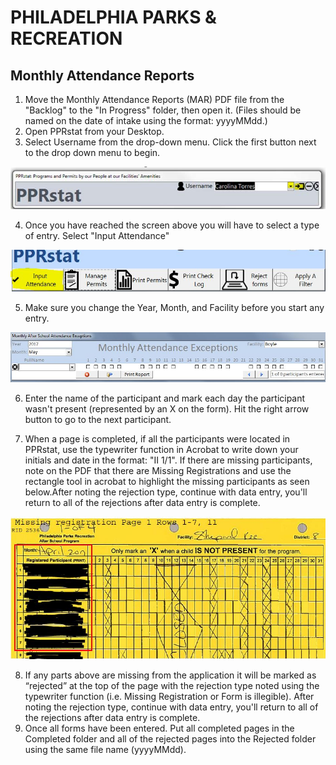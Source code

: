 # PHILADELPHIA PARKS & RECREATION

## Monthly Attendance Reports

1. Move the Monthly Attendance Reports (MAR) PDF file from the "Backlog" to the "In Progress" folder, then open it. (Files should be named on the date of intake using the format: yyyyMMdd.)
2. Open PPRstat from your Desktop.
3. Select Username from the drop-down menu. Click the first button next to the drop down menu to begin.

[![](https://raw.githubusercontent.com/PPRPMU/PMU-playbook/master/Images/Data_Entry_-_Application_and_Permit/pprstat_login.jpg)]()

4. Once you have reached the screen above you will have to select a type of entry. Select "Input Attendance"

[![](https://raw.githubusercontent.com/PPRPMU/PMU-playbook/master/Images/Data_Entry_-_Monthly_Attendance_Report/pprstat_input_attendance.JPG)]()

5. Make sure you change the Year, Month, and Facility before you start any entry. 

[![](https://raw.githubusercontent.com/PPRPMU/PMU-playbook/master/Images/Data_Entry_-_Monthly_Attendance_Report/pprstat_attendance_screen.JPG)]()

6. Enter the name of the participant and mark each day the participant wasn't present (represented by an X on the form). Hit the right arrow button to go to the next participant.

7. When a page is completed, if all the participants were located in PPRstat, use the typewriter function in Acrobat to write down your initials and date in the format: "II 1/1". If there are missing participants, note on the PDF that there are Missing Registrations and use the rectangle tool in acrobat to highlight the missing participants as seen below.After noting the rejection type, continue with data entry, you'll return to all of the rejections after data entry is complete. 

[![](https://raw.githubusercontent.com/PPRPMU/PMU-playbook/master/Images/Data_Entry_-_Monthly_Attendance_Report/mar_rejected.JPG)]()

8. If any parts above are missing from the application it will be marked as “rejected” at the top of the page with the rejection type noted using the typewriter function (i.e. Missing Registration or Form is illegible). After noting the rejection type, continue with data entry, you'll return to all of the rejections after data entry is complete.
9. Once all forms have been entered. Put all completed pages in the Completed folder and all of the rejected pages into the Rejected folder using the same file name (yyyyMMdd).
